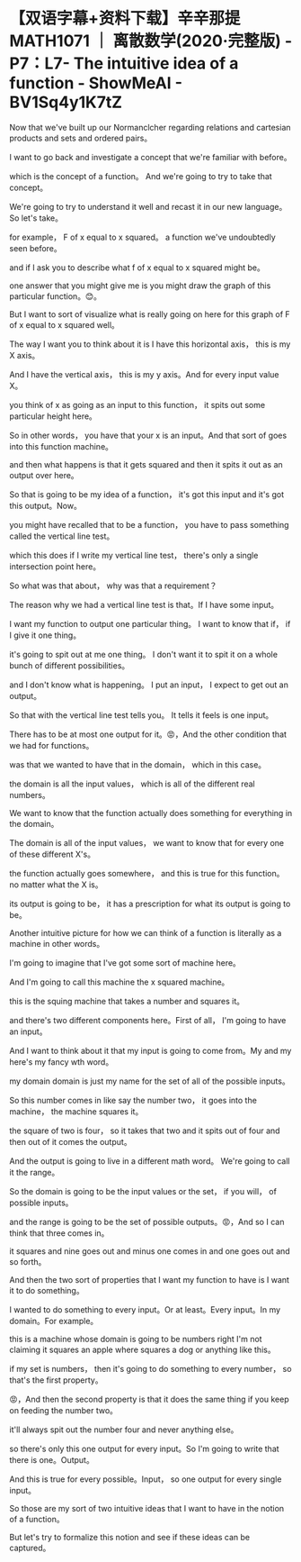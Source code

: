 # 【双语字幕+资料下载】辛辛那提 MATH1071 ｜ 离散数学(2020·完整版) - P7：L7- The intuitive idea of a function - ShowMeAI - BV1Sq4y1K7tZ

Now that we've built up our Normanclcher regarding relations and cartesian products and sets and ordered pairs。

 I want to go back and investigate a concept that we're familiar with before。

 which is the concept of a function。 And we're going to try to take that concept。

 We're going to try to understand it well and recast it in our new language。 So let's take。

 for example， F of x equal to x squared。 a function we've undoubtedly seen before。

 and if I ask you to describe what f of x equal to x squared might be。

 one answer that you might give me is you might draw the graph of this particular function。😊。

But I want to sort of visualize what is really going on here for this graph of F of x equal to x squared well。

The way I want you to think about it is I have this horizontal axis， this is my X axis。

And I have the vertical axis， this is my y axis。And for every input value X。

you think of x as going as an input to this function， it spits out some particular height here。

So in other words， you have that your x is an input。And that sort of goes into this function machine。

 and then what happens is that it gets squared and then it spits it out as an output over here。

So that is going to be my idea of a function， it's got this input and it's got this output。Now。

 you might have recalled that to be a function， you have to pass something called the vertical line test。

 which this does if I write my vertical line test， there's only a single intersection point here。

So what was that about， why was that a requirement？

The reason why we had a vertical line test is that。If I have some input。

 I want my function to output one particular thing。 I want to know that if， if I give it one thing。

 it's going to spit out at me one thing。 I don't want it to spit it on a whole bunch of different possibilities。

 and I don't know what is happening。 I put an input， I expect to get out an output。

 So that with the vertical line test tells you。 It tells it feels is one input。

 There has to be at most one output for it。😡，And the other condition that we had for functions。

 was that we wanted to have that in the domain， which in this case。

 the domain is all the input values， which is all of the different real numbers。

 We want to know that the function actually does something for everything in the domain。

 The domain is all of the input values， we want to know that for every one of these different X's。

 the function actually goes somewhere， and this is true for this function。 no matter what the X is。

 its output is going to be， it has a prescription for what its output is going to be。

Another intuitive picture for how we can think of a function is literally as a machine in other words。

 I'm going to imagine that I've got some sort of machine here。

And I'm going to call this machine the x squared machine。

 this is the squing machine that takes a number and squares it。

 and there's two different components here。First of all， I'm going to have an input。

And I want to think about it that my input is going to come from。My and my here's my fancy wth word。

 my domain domain is just my name for the set of all of the possible inputs。

So this number comes in like say the number two， it goes into the machine， the machine squares it。

 the square of two is four， so it takes that two and it spits out of four and then out of it comes the output。

And the output is going to live in a different math word。 We're going to call it the range。

 So the domain is going to be the input values or the set， if you will， of possible inputs。

 and the range is going to be the set of possible outputs。😡，And so I can think that three comes in。

 it squares and nine goes out and minus one comes in and one goes out and so forth。

And then the two sort of properties that I want my function to have is I want it to do something。

I wanted to do something to every input。Or at least。Every input。In my domain。For example。

 this is a machine whose domain is going to be numbers right I'm not claiming it squares an apple where squares a dog or anything like this。

 if my set is numbers， then it's going to do something to every number， so that's the first property。

😡，And then the second property is that it does the same thing if you keep on feeding the number two。

 it'll always spit out the number four and never anything else。

 so there's only this one output for every input。So I'm going to write that there is one。Output。

And this is true for every possible。Input， so one output for every single input。

 So those are my sort of two intuitive ideas that I want to have in the notion of a function。

 But let's try to formalize this notion and see if these ideas can be captured。

